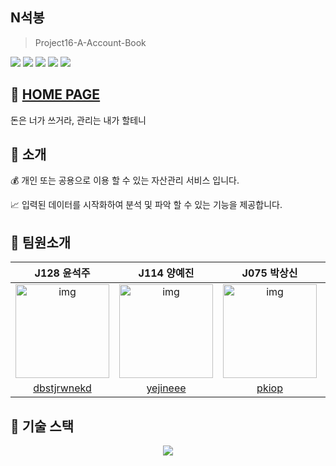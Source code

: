 ## N석봉
> Project16-A-Account-Book
<div>
    <img src="https://img.shields.io/badge/React-v17.0.1-blue)"/>
    <img src="https://img.shields.io/badge/node-v14.15.1-green"/>
    <img src="https://img.shields.io/badge/storybook-v6.0.28-ff69b4"/>
    <img src="https://img.shields.io/badge/koa-v2.13.0-aaa"/>
    <img src="https://img.shields.io/badge/mongoose-v5.10.15-critical"/>
</div>

## 💸 [HOME PAGE](http://xn--n-b22fl8h.kro.kr/login)
돈은 너가 쓰거라, 관리는 내가 할테니 
## 📌 소개
💰 개인 또는 공용으로 이용 할 수 있는 자산관리 서비스 입니다. 

📈 입력된 데이터를 시작화하여 분석 및 파악 할 수 있는 기능을 제공합니다. 

## 📌 팀원소개

| J128 윤석주 | J114 양예진  | J075 박상신  | J081 박승환  |
| :--------: | :--------: | :---------: | :---------: |
|   <img src="https://ca.slack-edge.com/T019JFET9H7-U019R14MZQA-3fc3f52ba025-512" alt="img" height="150px" width="150px" /> |   <img src="https://avatars1.githubusercontent.com/u/43772082?s=400&u=7b56e9b176e2f44faa90309d6b2e2820ea679a1c&v=4" alt="img" height="150px" width="150px" /> | <img src="https://ca.slack-edge.com/T019JFET9H7-U0198M695JT-ebc94d8fd643-512" alt="img" height="150px" width="150px" /> | <img src="https://ca.slack-edge.com/T019JFET9H7-U019L3LK929-3a96d76029a8-512" alt="img" height="150px" width="150px" />
| [dbstjrwnekd](https://github.com/dbstjrwnekd) | [yejineee](https://github.com/yejineee) | [pkiop](https://github.com/pkiop) | [rolled-potatoes](https://github.com/rolled-potatoes) |

## 📌 기술 스택
<center><img src="https://user-images.githubusercontent.com/44409642/99674728-c9ecfc80-2ab9-11eb-8039-06b9ebdc5e38.png"/></center>
